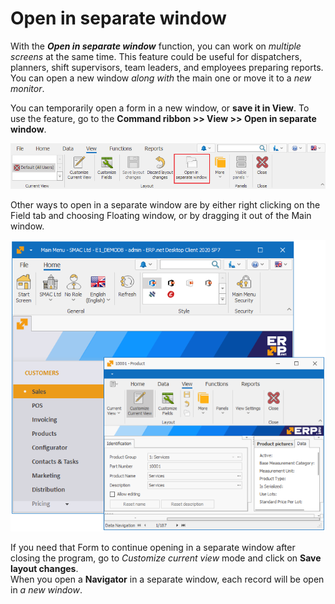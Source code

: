 # Open in separate window

With the ***Open in separate window*** function, you can work on *multiple screens* at the same time.
This feature could be useful for dispatchers, planners, shift supervisors, team leaders, and employees preparing reports.
You can open a new window *along with* the main one or move it to a *new monitor*. 

You can temporarily open a form in a new window, or <b>save it in View</b>. To use the feature, go to the <b>Command ribbon >> View >> Open in separate window</b>.

![Open in separate window](pictures/open-sepatate-window.png) 

Other ways to open in a separate window are by either right clicking on the Field tab and choosing Floating window, or by dragging it out of the Main window.  

![Separate window](pictures/separate-window.png) 

If you need that Form to continue opening in a separate window after closing the program, go to *Customize current view* mode and click on <b>Save layout changes</b>. <br>
When you open a <b>Navigator</b> in a separate window, each record will be open in *a new window*.
